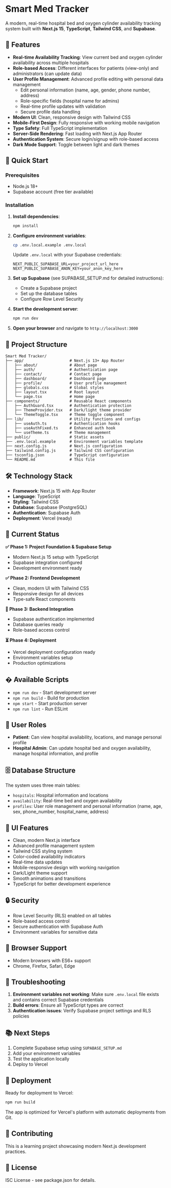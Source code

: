 # Smart Med Tracker

A modern, real-time hospital bed and oxygen cylinder availability tracking system built with **Next.js 15**, **TypeScript**, **Tailwind CSS**, and **Supabase**.

## 🏥 Features

- **Real-time Availability Tracking**: View current bed and oxygen cylinder availability across multiple hospitals
- **Role-based Access**: Different interfaces for patients (view-only) and administrators (can update data)
- **User Profile Management**: Advanced profile editing with personal data management
  - Edit personal information (name, age, gender, phone number, address)
  - Role-specific fields (hospital name for admins)
  - Real-time profile updates with validation
  - Secure profile data handling
- **Modern UI**: Clean, responsive design with Tailwind CSS
- **Mobile-First Design**: Fully responsive with working mobile navigation
- **Type Safety**: Full TypeScript implementation
- **Server-Side Rendering**: Fast loading with Next.js App Router
- **Authentication System**: Secure login/signup with role-based access
- **Dark Mode Support**: Toggle between light and dark themes

## 🚀 Quick Start

### Prerequisites

- Node.js 18+ 
- Supabase account (free tier available)

### Installation

1. **Install dependencies**:
   ```bash
   npm install
   ```

2. **Configure environment variables**:
   ```bash
   cp .env.local.example .env.local
   ```
   
   Update `.env.local` with your Supabase credentials:
   ```
   NEXT_PUBLIC_SUPABASE_URL=your_project_url_here
   NEXT_PUBLIC_SUPABASE_ANON_KEY=your_anon_key_here
   ```

3. **Set up Supabase** (see SUPABASE_SETUP.md for detailed instructions):
   - Create a Supabase project
   - Set up the database tables
   - Configure Row Level Security

4. **Start the development server**:
   ```bash
   npm run dev
   ```

5. **Open your browser** and navigate to `http://localhost:3000`

## 📁 Project Structure

```
Smart Med Tracker/
├── app/                    # Next.js 13+ App Router
│   ├── about/              # About page
│   ├── auth/               # Authentication page
│   ├── contact/            # Contact page
│   ├── dashboard/          # Dashboard page
│   ├── profile/            # User profile management
│   ├── globals.css         # Global styles
│   ├── layout.tsx          # Root layout
│   └── page.tsx            # Home page
├── components/             # Reusable React components
│   ├── AuthGuard.tsx       # Authentication protection
│   ├── ThemeProvider.tsx   # Dark/light theme provider
│   └── ThemeToggle.tsx     # Theme toggle component
├── lib/                    # Utility functions and configs
│   ├── useAuth.ts          # Authentication hooks
│   ├── useAuthFixed.ts     # Enhanced auth hook
│   └── useTheme.ts         # Theme management
├── public/                 # Static assets
├── .env.local.example      # Environment variables template
├── next.config.js          # Next.js configuration
├── tailwind.config.js      # Tailwind CSS configuration
├── tsconfig.json           # TypeScript configuration
└── README.md               # This file
```

## 🛠 Technology Stack

- **Framework**: Next.js 15 with App Router
- **Language**: TypeScript
- **Styling**: Tailwind CSS
- **Database**: Supabase (PostgreSQL)
- **Authentication**: Supabase Auth
- **Deployment**: Vercel (ready)

## 🎯 Current Status

**✅ Phase 1: Project Foundation & Supabase Setup**
- Modern Next.js 15 setup with TypeScript
- Supabase integration configured
- Development environment ready

**✅ Phase 2: Frontend Development**
- Clean, modern UI with Tailwind CSS
- Responsive design for all devices
- Type-safe React components

**🔄 Phase 3: Backend Integration**
- Supabase authentication implemented
- Database queries ready
- Role-based access control

**⏳ Phase 4: Deployment**
- Vercel deployment configuration ready
- Environment variables setup
- Production optimizations

## � Available Scripts

- `npm run dev` - Start development server
- `npm run build` - Build for production
- `npm start` - Start production server
- `npm run lint` - Run ESLint

## 👥 User Roles

- **Patient**: Can view hospital availability, locations, and manage personal profile
- **Hospital Admin**: Can update hospital bed and oxygen availability, manage hospital information, and profile

## 🗄 Database Structure

The system uses three main tables:
- `hospitals`: Hospital information and locations
- `availability`: Real-time bed and oxygen availability  
- `profiles`: User role management and personal information (name, age, sex, phone_number, hospital_name, address)

## 🎨 UI Features

- Clean, modern Next.js interface
- Advanced profile management system
- Tailwind CSS styling system
- Color-coded availability indicators
- Real-time data updates
- Mobile-responsive design with working navigation
- Dark/Light theme support
- Smooth animations and transitions
- TypeScript for better development experience

## 🔒 Security

- Row Level Security (RLS) enabled on all tables
- Role-based access control
- Secure authentication with Supabase Auth
- Environment variables for sensitive data

## 📱 Browser Support

- Modern browsers with ES6+ support
- Chrome, Firefox, Safari, Edge

## 🐛 Troubleshooting

1. **Environment variables not working**: Make sure `.env.local` file exists and contains correct Supabase credentials
2. **Build errors**: Ensure all TypeScript types are correct
3. **Authentication issues**: Verify Supabase project settings and RLS policies

## 📚 Next Steps

1. Complete Supabase setup using `SUPABASE_SETUP.md`
2. Add your environment variables
3. Test the application locally
4. Deploy to Vercel

## 🚀 Deployment

Ready for deployment to Vercel:

```bash
npm run build
```

The app is optimized for Vercel's platform with automatic deployments from Git.

## 🤝 Contributing

This is a learning project showcasing modern Next.js development practices.

## 📄 License

ISC License - see package.json for details.
